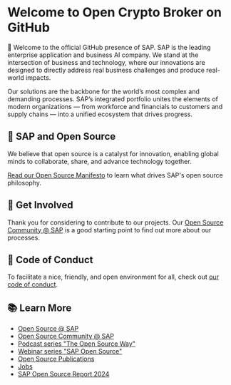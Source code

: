 # Welcome to Open Crypto Broker on GitHub



:wave: Welcome to the official GitHub presence of SAP. SAP is the leading enterprise application and business AI company. We stand at the intersection of business and technology, where our innovations are designed to directly address real business challenges and produce real-world impacts.

Our solutions are the backbone for the world’s most complex and demanding processes. SAP’s integrated portfolio unites the elements of modern organizations — from workforce and financials to customers and supply chains — into a unified ecosystem that drives progress.

## :handshake: SAP and Open Source

We believe that open source is a catalyst for innovation, enabling global minds to collaborate, share, and advance technology together.

[Read our Open Source Manifesto](https://www.sap.com/documents/2024/05/ec7cc67d-bf7e-0010-bca6-c68f7e60039b.html) to learn what drives SAP's open source philosophy.

## :busts_in_silhouette: Get Involved

Thank you for considering to contribute to our projects.
Our [Open Source Community @ SAP](https://pages.community.sap.com/topics/open-source) is a good starting point to find out more about our processes.

## :blue_heart: Code of Conduct

To facilitate a nice, friendly, and open environment for all, check out [our code of conduct](https://github.com/open-crypto-broker/.github/blob/main/CODE_OF_CONDUCT.md).

## :books: Learn More

- [Open Source @ SAP](https://opensource.sap.com)
- [Open Source Community @ SAP](https://pages.community.sap.com/topics/open-source)
- [Podcast series "The Open Source Way"](https://podcast.opensap.info/open-source-way/)
- [Webinar series "SAP Open Source"](https://webinars.sap.com/ospo-webinar-series/en/home)
- [Open Source Publications](https://pages.community.sap.com/topics/open-source/publications)
- [Jobs](https://jobs.sap.com/search/?q=%22open+source%22)
- [SAP Open Source Report 2024](https://d.dam.sap.com/a/wxgtG2E/SAP%20Open%20Source%202024%20Report.pdf)
